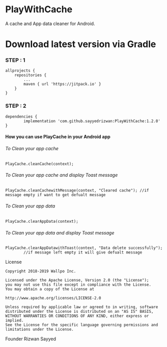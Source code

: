 # PlayWithCache

A cache and App data cleaner for Android.

<h1> Download latest version via Gradle</h1>

<h3> STEP : 1 </h3>
    
    allprojects {
		repositories {
			...
			maven { url 'https://jitpack.io' }
		}
	}

<h3> STEP : 2 </h3>

    dependencies {
	        implementation 'com.github.sayyedrizwan:PlayWithCache:1.2.0'
	}
  
  
<h4> How you can use PlayCache in your Android app </h4>


 <h6> To Clean your app cache </h6>	
 	
	PlayCache.cleanCache(context);


 <h6> To Clean your app cache and display Toast message </h6>	
 	
	PlayCache.cleanCachewithMessage(context, "Cleared cache"); //if message empty if want to get defualt message
       

 <h6> To Clean your app data </h6>	
 	
	PlayCache.clearAppData(context);
	

 <h6> To Clean your app data and display Toast message </h6>	
 	
	PlayCache.clearAppDatawithToast(context, "Data delete successfully");
			//if message left empty it will give defualt message
       
       
       
License


	Copyright 2018-2019 Wallpo Inc.

	Licensed under the Apache License, Version 2.0 (the "License");
	you may not use this file except in compliance with the License.
	You may obtain a copy of the License at

   	http://www.apache.org/licenses/LICENSE-2.0

	Unless required by applicable law or agreed to in writing, software
	distributed under the License is distributed on an "AS IS" BASIS,
	WITHOUT WARRANTIES OR CONDITIONS OF ANY KIND, either express or implied.
	See the License for the specific language governing permissions and
	limitations under the License.
	
	
	
	
	
	
	
	
Founder Rizwan Sayyed
